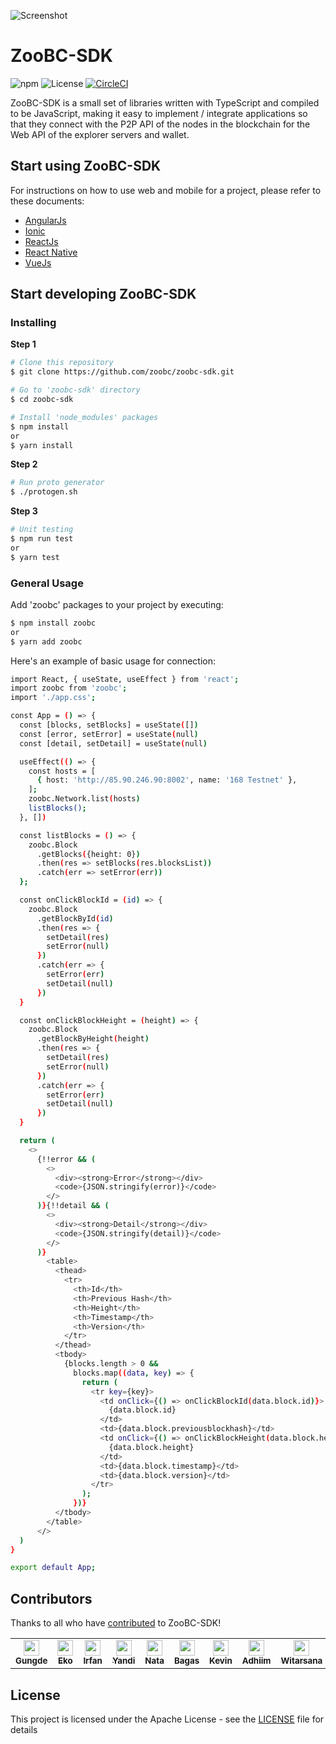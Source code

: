 ![Screenshot](assets/images/ZooBC-SDK.gif)

# ZooBC-SDK

![npm](https://img.shields.io/npm/v/zoobc-sdk-js.svg)
![License](https://img.shields.io/badge/License-Apache%202.0-blue.svg)
[![CircleCI](https://circleci.com/gh/zoobc/zoobc-sdk.svg?style=svg&circle-token=8a1610a487c652b7165e501f7d4c814fe0e34e12)](https://circleci.com/gh/zoobc/zoobc-sdk)

ZooBC-SDK is a small set of libraries written with TypeScript and compiled to be JavaScript, making it easy to implement / integrate applications so that they connect with the P2P API of the nodes in the blockchain for the Web API of the explorer servers and wallet.

## Start using ZooBC-SDK

For instructions on how to use web and mobile for a project, please refer to these documents:

  * [AngularJs](examples/angular)
  * [Ionic](examples/ionic)
  * [ReactJs](examples/react)
  * [React Native](https://github.com/zoobc/zoobc-thumbwar.git)
  * [VueJs](examples/vue)

## Start developing ZooBC-SDK

### Installing

**Step 1**
```bash
# Clone this repository
$ git clone https://github.com/zoobc/zoobc-sdk.git

# Go to 'zoobc-sdk' directory
$ cd zoobc-sdk

# Install 'node_modules' packages
$ npm install
or
$ yarn install
```
**Step 2**
```bash
# Run proto generator
$ ./protogen.sh
```
**Step 3**
```bash
# Unit testing
$ npm run test
or
$ yarn test
```

### General Usage

Add 'zoobc' packages to your project by executing:
```bash
$ npm install zoobc
or
$ yarn add zoobc
```

Here's an example of basic usage for connection:
```bash
import React, { useState, useEffect } from 'react';
import zoobc from 'zoobc';
import './app.css';

const App = () => {
  const [blocks, setBlocks] = useState([])
  const [error, setError] = useState(null)
  const [detail, setDetail] = useState(null)

  useEffect(() => {
    const hosts = [
      { host: 'http://85.90.246.90:8002', name: '168 Testnet' },
    ];
    zoobc.Network.list(hosts)
    listBlocks();
  }, [])

  const listBlocks = () => {
    zoobc.Block
      .getBlocks({height: 0})
      .then(res => setBlocks(res.blocksList))
      .catch(err => setError(err))
  };

  const onClickBlockId = (id) => {
    zoobc.Block
      .getBlockById(id)
      .then(res => {
        setDetail(res)
        setError(null)
      })
      .catch(err => {
        setError(err)
        setDetail(null)
      })
  }

  const onClickBlockHeight = (height) => {
    zoobc.Block
      .getBlockByHeight(height)
      .then(res => {
        setDetail(res)
        setError(null)
      })
      .catch(err => {
        setError(err)
        setDetail(null)
      })
  }

  return (
    <>
      {!!error && (
        <>
          <div><strong>Error</strong></div>
          <code>{JSON.stringify(error)}</code>
        </>
      )}{!!detail && (
        <>
          <div><strong>Detail</strong></div>
          <code>{JSON.stringify(detail)}</code>
        </>
      )}
        <table>
          <thead>
            <tr>
              <th>Id</th>
              <th>Previous Hash</th>
              <th>Height</th>
              <th>Timestamp</th>
              <th>Version</th>
            </tr>
          </thead>
          <tbody>
            {blocks.length > 0 &&
              blocks.map((data, key) => {
                return (
                  <tr key={key}>
                    <td onClick={() => onClickBlockId(data.block.id)}>
                      {data.block.id}
                    </td>
                    <td>{data.block.previousblockhash}</td>
                    <td onClick={() => onClickBlockHeight(data.block.height)}>
                      {data.block.height}
                    </td>
                    <td>{data.block.timestamp}</td>
                    <td>{data.block.version}</td>
                  </tr>
                );
              })}
          </tbody>
        </table>
      </>
  )
}

export default App;
```
## Contributors
Thanks to all who have [contributed](https://github.com/zoobc/zoobc-sdk/graphs/contributors) to ZooBC-SDK!
<table>
  <td align="center">
    <a href="https://github.com/gungdesurya">
      <img src="https://avatars0.githubusercontent.com/u/16068576?s=400&v=4" width="25px;" alt="" />
      <br /><sub><b>Gungde</b></sub>
    </a>
  </td>
  <td align="center">
    <a href="https://github.com/eksant">
      <img src="https://avatars1.githubusercontent.com/u/32409305?s=460&v=4" width="25px;" alt="" />
      <br /><sub><b>Eko</b></sub>
    </a>
  </td>
  <td align="center">
    <a href="https://github.com/iamnafri">
      <img src="https://avatars2.githubusercontent.com/u/17779930?s=460&v=4" width="25px;" alt="" />
      <br /><sub><b>Irfan</b></sub>
    </a>
  </td>
  <td align="center">
    <a href="https://github.com/gedeyandi456">
      <img src="https://avatars2.githubusercontent.com/u/43771081?s=460&v=4" width="25px;" alt="" />
      <br /><sub><b>Yandi</b></sub>
    </a>
  </td>
  <td align="center">
    <a href="https://github.com/gedenata">
      <img src="https://avatars2.githubusercontent.com/u/1158185?s=460&v=4" width="25px;" alt="" />
      <br /><sub><b>Nata</b></sub>
    </a>
  </td>
  <td align="center">
    <a href="https://github.com/bagasAgastya">
      <img src="https://avatars0.githubusercontent.com/u/43229728?s=400&u=37969638269840f8b3a492776ca85c11a025cdb0&v=4" width="25px;" alt="" />
      <br /><sub><b>Bagas</b></sub>
    </a>
  </td>
  <td align="center">
    <a href="https://github.com/KevinH2810">
      <img src="https://avatars2.githubusercontent.com/u/47102992?s=460&v=4" width="25px;" alt="" />
      <br /><sub><b>Kevin</b></sub>
    </a>
  </td>
  <td align="center">
    <a href="https://github.com/zaenury">
      <img src="https://avatars1.githubusercontent.com/u/42806183?s=460&v=4" width="25px;" alt="" />
      <br /><sub><b>Adhiim</b></sub>
    </a>
  </td>
  <td align="center">
    <a href="https://github.com/witarsana">
      <img src="https://avatars3.githubusercontent.com/u/16716094?s=400&u=1884ab616ca41aee1b4218107fe8d4cf409043f0&v=4" width="25px;" alt="" />
      <br /><sub><b>Witarsana</b></sub>
    </a>
  </td>
</table>


## License

This project is licensed under the Apache License - see the [LICENSE](LICENSE) file for details